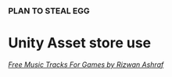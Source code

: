 ### PLAN TO STEAL EGG

# Unity Asset store use
_[Free Music Tracks For Games by Rizwan Ashraf](https://assetstore.unity.com/packages/audio/music/free-music-tracks-for-games-156413)_ 
